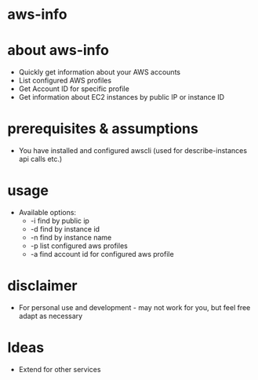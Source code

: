 # aws-info

# about aws-info
* Quickly get information about your AWS accounts
* List configured AWS profiles
* Get Account ID for specific profile
* Get information about EC2 instances by public IP or instance ID

# prerequisites & assumptions
* You have installed and configured awscli (used for describe-instances api calls etc.)

# usage
* Available options:
  * -i <public IP> find by public ip
  * -d <instance id> find by instance id
  * -n <instance name> find by instance name
  * -p list configured aws profiles
  * -a <profile name> find account id for configured aws profile

# disclaimer
* For personal use and development - may not work for you, but feel free adapt as necessary

# Ideas
* Extend for other services
